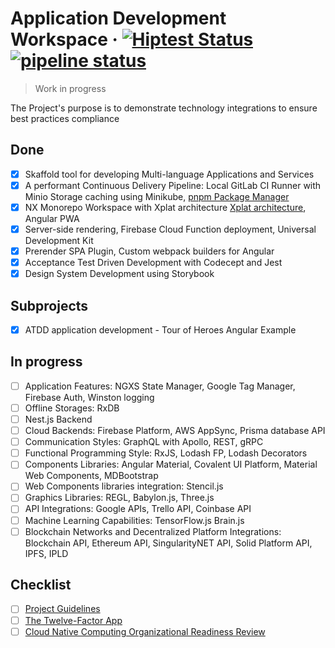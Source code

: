 <!-- ![Logo of the project](./images/logo.sample.png) -->

# Application Development Workspace &middot; [![Hiptest Status](https://app.hiptest.com/badges/folder/722126)](https://app.hiptest.com/projects/105770/test-plan/folders/722126) [![pipeline status](https://gitlab.com/bohushvitali/sandbox/badges/master/pipeline.svg)](https://gitlab.com/bohushvitali/sandbox/commits/master)

> Work in progress

The Project's purpose is to demonstrate technology integrations to ensure best practices compliance

## Done

- [x] Skaffold tool for developing Multi-language Applications and Services
- [x] A performant Continuous Delivery Pipeline: Local GitLab CI Runner with Minio Storage caching using Minikube, [pnpm Package Manager](https://github.com/pnpm/benchmarks-of-javascript-package-managers)
- [x] NX Monorepo Workspace with Xplat architecture [Xplat architecture](https://docs.google.com/document/d/1gUcPuHWjyO6nI3FLWCCfj-7rgAkcHUewdMYj_Izlm9U), Angular PWA
- [x] Server-side rendering, Firebase Cloud Function deployment, Universal Development Kit
- [x] Prerender SPA Plugin, Custom webpack builders for Angular
- [x] Acceptance Test Driven Development with Codecept and Jest
- [x] Design System Development using Storybook

## Subprojects

- [x] ATDD application development - Tour of Heroes Angular Example

## In progress

- [ ] Application Features: NGXS State Manager, Google Tag Manager, Firebase Auth, Winston logging
- [ ] Offline Storages: RxDB
- [ ] Nest.js Backend
- [ ] Cloud Backends: Firebase Platform, AWS AppSync, Prisma database API
- [ ] Communication Styles: GraphQL with Apollo, REST, gRPC
- [ ] Functional Programming Style: RxJS, Lodash FP, Lodash Decorators
- [ ] Components Libraries: Angular Material, Covalent UI Platform, Material Web Components, MDBootstrap
- [ ] Web Components libraries integration: Stencil.js
- [ ] Graphics Libraries: REGL, Babylon.js, Three.js
- [ ] API Integrations: Google APIs, Trello API, Coinbase API
- [ ] Machine Learning Capabilities: TensorFlow.js Brain.js
- [ ] Blockchain Networks and Decentralized Platform Integrations: Blockchain API, Ethereum API, SingularityNET API, Solid Platform API, IPFS, IPLD

## Checklist

- [ ] [Project Guidelines](https://github.com/elsewhencode/project-guidelines)
- [ ] [The Twelve-Factor App](https://github.com/heroku/12factor)
- [ ] [Cloud Native Computing Organizational Readiness Review](https://github.com/jdumars/cncorr)
